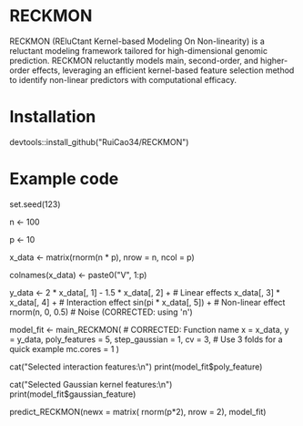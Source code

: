 # RECKMON
RECKMON (REluCtant Kernel-based Modeling On Non-linearity) is a reluctant modeling framework tailored for high-dimensional genomic prediction. RECKMON reluctantly models main, second-order, and higher-order effects, leveraging an efficient kernel-based feature selection method to identify non-linear predictors with computational efficacy. 


# Installation
devtools::install_github("RuiCao34/RECKMON")

# Example code

set.seed(123)

n <- 100

p <- 10

x_data <- matrix(rnorm(n * p), nrow = n, ncol = p)

colnames(x_data) <- paste0("V", 1:p)

y_data <- 2 * x_data[, 1] - 1.5 * x_data[, 2] +      # Linear effects
          x_data[, 3] * x_data[, 4] +               # Interaction effect
          sin(pi * x_data[, 5]) +                   # Non-linear effect
          rnorm(n, 0, 0.5)                          # Noise (CORRECTED: using 'n')

model_fit <- main_RECKMON(                          # CORRECTED: Function name
  x = x_data,
  y = y_data,
  poly_features = 5,
  step_gaussian = 1,
  cv = 3, # Use 3 folds for a quick example
  mc.cores = 1
)

cat("Selected interaction features:\n")
print(model_fit$poly_feature)

cat("Selected Gaussian kernel features:\n")
print(model_fit$gaussian_feature)

predict_RECKMON(newx = matrix( rnorm(p*2), nrow = 2), model_fit)
